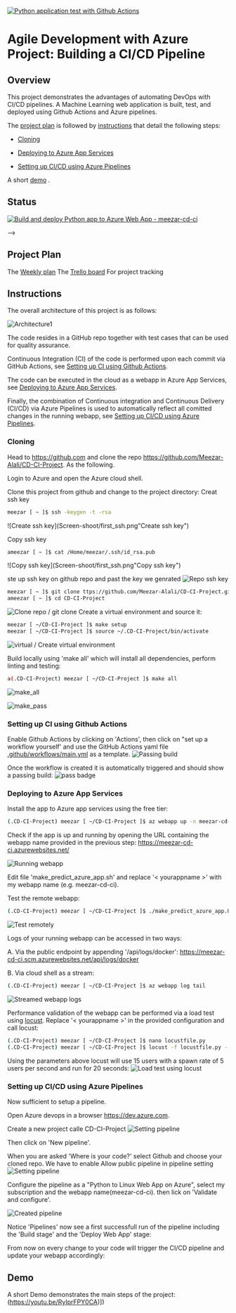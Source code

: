 [![Python application test with Github Actions](https://github.com/Meezar-Alali/CD-CI-Project/actions/workflows/main.yml/badge.svg)](https://github.com/Meezar-Alali/CD-CI-Project/actions/workflows/main.yml)

# Agile Development with Azure Project: Building a CI/CD Pipeline

## Overview
This project demonstrates the advantages of automating DevOps with CI/CD pipelines.
A Machine Learning web application is built, test, and deployed using Github Actions and Azure pipelines.

The [project plan](#project-plan) is followed by [instructions](#instructions) that detail the following steps:

   * [Cloning ](#cloning)

   * [Deploying to Azure App Services](#deploying-to-azure-app-services)

   * [Setting up CI/CD using Azure Pipelines](#setting-up-cicd-using-azure-pipelines)



A short [demo](#demo) .

## Status

[![Build and deploy Python app to Azure Web App - meezar-cd-ci](https://github.com/Meezar-Alali/CD-CI-Project/actions/workflows/main_meezar-cd-ci.yml/badge.svg)](https://github.com/Meezar-Alali/CD-CI-Project/actions/workflows/main_meezar-cd-ci.yml)


-->

## Project Plan

The [Weekly plan](Screen-shoot/project-management.xlsx) 
The [Trello board](https://trello.com/b/WDKuHNEq/azure-cd-ci) For project tracking




## Instructions

The overall architecture of this project is as follows:

![Architecture1](Screen-shoot/Project_plan.png "Architecture1")

The code resides in a GitHub repo together with test cases that can be used for quality assurance.

Continuous Integration (CI) of the code is performed upon each commit via GitHub Actions, see [Setting up CI using Github Actions](#setting-up-ci-using-github-actions).

The code can be executed in the cloud as a webapp in Azure App Services, see [Deploying to Azure App Services](#deploying-to-azure-app-services).

Finally, the combination of Continuous integration and Continuous Delivery (CI/CD) via Azure Pipelines is used to automatically reflect all comitted changes in the running webapp, see [Setting up CI/CD using Azure Pipelines](#setting-up-cicd-using-azure-pipelines).

### Cloning

Head to https://github.com and clone the repo https://github.com/Meezar-Alali/CD-CI-Project.
As the following.

Login to Azure and open the Azure cloud shell.

Clone this project from github and change to the project directory:
Creat ssh key
```bash
meezar [ ~ ]$ ssh -keygen -t -rsa
```
![Create ssh key](Screen-shoot/first_ssh.png"Create ssh key")

Copy ssh key 
```bash
ameezar [ ~ ]$ cat /Home/meezar/.ssh/id_rsa.pub
```
![Copy ssh key](Screen-shoot/first_ssh.png"Copy ssh key")

ste up ssh key on github repo and past the key we genrated
![Repo ssh key](Screen-shoot/rep-ssh.png "Repo ssh key")

```bash
meezar [ ~ ]$ git clone ttps://github.com/Meezar-Alali/CD-CI-Project.git
ameezar [ ~ ]$ cd CD-CI-Project
```
![Clone repo / git clone](Screen-shoot/clone.png "Clone repo / git clone")
Create a virtual environment and source it:
```bash
meezar [ ~/CD-CI-Project ]$ make setup
meezar [ ~/CD-CI-Project ]$ source ~/.CD-CI-Project/bin/activate
```

![virtual / Create virtual environment](Screen-shoot/clone_repo.png "virtual / Create virtual environment")


Build locally using 'make all' which will install all dependencies, perform linting and testing:
```bash
a(.CD-CI-Project) meezar [ ~/CD-CI-Project ]$ make all
```

![make_all](Screen-shoot/make_all.png "make all")

![make_pass](Screen-shoot/make_pass1.png "make pass")


### Setting up CI using Github Actions


Enable Github Actions by clicking on 'Actions', then click on "set up a workflow yourself' and use the GitHub Actions yaml file [.github/workflows/main.yml](.github/workflows/main.yml) as a template.
![Passing build](Screen-shoot/passed.png "Passing build")

Once the workflow is created it is automatically triggered and should show a passing build:
![pass badge](Screen-shoot/make_sccess.png "Pass badge")


### Deploying to Azure App Services
Install the app to Azure app services using the free tier:
```bash
(.CD-CI-Project) meezar [ ~/CD-CI-Project ]$ az webapp up -n meezar-cd-ci --sku F1
```

Check if the app is up and running by opening the URL containing the webapp name provided in the previous step: https://meezar-cd-ci.azurewebsites.net/

![Running webapp](Screen-shoot/webapp.png "Running webapp")

Edit file 'make_predict_azure_app.sh' and replace '< yourappname >' with my webapp name (e.g. meezar-cd-ci).

Test the remote webapp:
```bash
(.CD-CI-Project) meezar [ ~/CD-CI-Project ]$ ./make_predict_azure_app.Unix.sh
```
![Test remotely](Screen-shoot/predict.png "Test remotely")

Logs of your running webapp can be accessed in two ways:

A. Via the public endpoint by appending '/api/logs/docker': https://meezar-cd-ci.scm.azurewebsites.net/api/logs/docker

B. Via  cloud shell as a stream:
```bash
(.CD-CI-Project) meezar [ ~/CD-CI-Project ]$ az webapp log tail
```
![Streamed webapp logs](Screen-shoot/log_file.png "Streamed webapp logs")

Performance validation of the webapp can be performed via a load test using [locust](https://locust.io).
Replace '< yourappname >' in the provided configuration and call locust:
```bash
(.CD-CI-Project) meezar [ ~/CD-CI-Project ]$ nano locustfile.py
(.CD-CI-Project) meezar [ ~/CD-CI-Project ]$ locust -f locustfile.py --headless -u 15 -r 5 -t 20s
```
Using the parameters above locust will use 15 users with a spawn rate of 5 users per second and run for 20 seconds:
![Load test using locust](Screen-shoot/locust.png "Load test using locust")


### Setting up CI/CD using Azure Pipelines
Now sufficient to setup a pipeline.

Open Azure devops in a browser https://dev.azure.com.

Create a new project calle CD-CI-Project
![Setting pipeline](Screen-shoot/create_project.png "Setting pipeline")


Then click on 'New pipeline'.

When you are asked 'Where is your code?' select Github and choose your cloned repo.
We have to enable Allow public pipeline in pipeline setting 
![Setting pipeline](Screen-shoot/setting_pipeline.png "Setting pipeline")

Configure the pipeline as a "Python to Linux Web App on Azure", select my subscription and the webapp name(meezar-cd-ci).
then lick on 'Validate and configure'.

![Created pipeline](Screen-shoot/succes_run.png "Created pipeline")

Notice 'Pipelines' now see a first successfull run of the pipeline including the 'Build stage' and the 'Deploy Web App' stage:



From now on every change to your code will trigger the CI/CD pipeline and update your webapp accordingly:



## Demo

A short Demo demonstrates the main steps of the project:(https://youtu.be/RyIprFPY0CA)])


